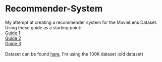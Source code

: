 # Recommender-System
My attempt at creating a recommender system for the MovieLens Dataset.
Using these guide as a starting point:<br/>
[Guide 1](https://acodeforthought.wordpress.com/2016/12/29/building-a-recommender-system-on-user-user-collaborative-filtering-movielens-dataset/)<br/>
[Guide 2](https://www.analyticsvidhya.com/blog/2016/06/quick-guide-build-recommendation-engine-python/)<br/>
[Guide 3](https://cambridgespark.com/content/tutorials/implementing-your-own-recommender-systems-in-Python/index.html)
<br/><br/>
Dataset can be found [here](https://grouplens.org/datasets/movielens/), I'm using the 100K dataset (old dataset)
